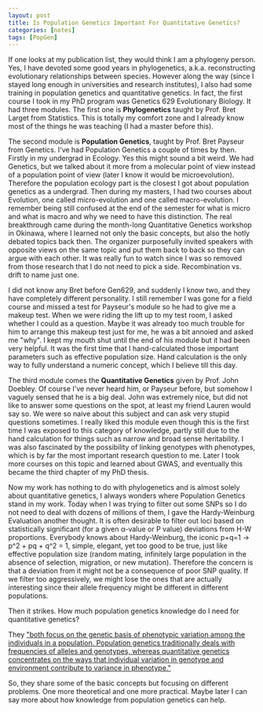 ```yaml
---
layout: post
title: Is Population Genetics Important For Quantitative Genetics?
categories: [notes]
tags: [PopGen]
---
```




If one looks at my publication list, they would think I am a phylogeny person. Yes, I have devoted some good years in phylogenetics, a.k.a. reconstructing evolutionary relationships between species. However along the way (since I stayed long enough in universities and research institutes), I also had some training in population genetics and quantitative genetics. In fact, the first course I took in my PhD program was Genetics 629 Evolutionary Biology. It had three modules. The first one is **Phylogenetics** taught by Prof. Bret Larget from Statistics. This is totally my comfort zone and I already know most of the things he was teaching (I had a master before this). 

The second module is **Population Genetics**, taught by Prof. Bret Payseur from Genetics. I've had Population Genetics a couple of times by then. Firstly in my undergrad in Ecology. Yes this might sound a bit weird. We had Genetics, but we talked about it more from a molecular point of view instead of a population point of view (later I know it would be microevolution). Therefore the population ecology part is the closest I got about population genetics as a undergrad. Then during my masters, I had two courses about Evolution, one called micro-evolution and one called macro-evolution. I remember being still confused at the end of the semester for what is micro and what is macro and why we need to have this distinction. The real breakthrough came during the month-long Quantitative Genetics workshop in Okinawa, where I learned not only the basic concepts, but also the hotly debated topics back then. The organizer purposefully invited speakers with opposite views on the same topic and put them back to back so they can argue with each other. It was really fun to watch since I was so removed from those research that I do not need to pick a side. Recombination vs. drift to name just one. 

I did not know any Bret before Gen629, and suddenly I know two, and they have completely different personality. I still remember I was gone for a field course and missed a test for Payseur's module so he had to give me a makeup test. When we were riding the lift up to my test room, I asked whether I could as a question. Maybe it was already too much trouble for him to arrange this makeup test just for me, he was a bit annoied and asked me "why". I kept my mouth shut until the end of his module but it had been very helpful. It was the first time that I hand-calculated those important parameters such as effective population size. Hand calculation is the only way to fully understand a numeric concept, which I believe till this day. 

The third module comes the **Quantitative Genetics** given by Prof. John Doebley. Of course I've never heard him, or Payseur before, but somehow I vaguely sensed that he is a big deal. John was extremely nice, but did not like to answer some questions on the spot, at least my friend Lauren would say so. We were so naive about this subject and can ask very stupid questions sometimes. I really liked this module even though this is the first time I was exposed to this category of knowledge, partly still due to the hand calculation for things such as narrow and broad sense heritability. I was also fascinated by the possibility of linking genotypes with phenotypes, which is by far the most important research question to me. Later I took more courses on this topic and learned about GWAS, and eventually this became the third chapter of my PhD thesis.

Now my work has nothing to do with phylogenetics and is almost solely about quantitative genetics, I always wonders where Population Genetics stand in my work. Today when I was trying to filter out some SNPs so I do not need to deal with dozens of millions of them, I gave the Hardy-Weinburg Evaluation another thought. It is often desirable to filter out loci based on statistically significant (for a given α-value or P value) deviations from H-W proportions. Everybody knows about Hardy-Weinburg, the iconic p+q=1 -> p^2 + pq + q^2 = 1, simple, elegant, yet too good to be true, just like effective population size (random mating, infinitely large population in the absence of selection, migration, or new mutation). Therefore the concern is that a deviation from it might not be a consequence of poor SNP quality. If we filter too aggressively, we might lose the ones that are actually interesting since their allele frequency might be different in different populations.

Then it strikes. How much population genetics knowledge do I need for quantitative genetics? 

They ["both focus on the genetic basis of phenotypic variation among  the individuals in a population. Population genetics traditionally deals with frequencies of alleles and genotypes, whereas quantitative  genetics concentrates on the ways that individual variation in genotype  and environment contribute to variance in phenotype."](https://www.nature.com/scitable/topic/population-and-quantitative-genetics-21/)

So, they share some of the basic concepts but focusing on different problems. One more theoretical and one more practical. Maybe later I can say more about how knowledge from population genetics can help. 





